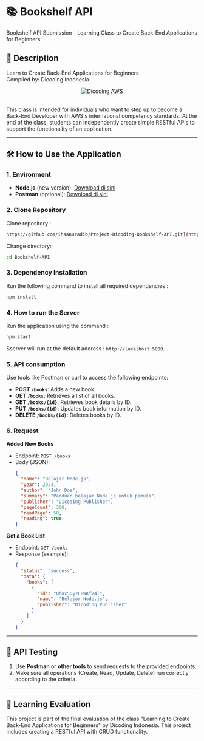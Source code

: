 
# 📚 Bookshelf API

Bookshelf API Submission - Learning Class to Create Back-End Applications for Beginners

## 🚀 Description

Learn to Create Back-End Applications for Beginners <br>
Compiled by: Dicoding Indonesia

<div align="center">
  <img src="https://user-images.githubusercontent.com/95717485/225231893-e59de44d-0d3e-4e79-971b-a4d494565a74.png" alt="Dicoding AWS">
</div>

<br>

This class is intended for individuals who want to step up to become a Back-End Developer with AWS's international competency standards. At the end of the class, students can independently create simple RESTful APIs to support the functionality of an application.

---

## 🛠️ How to Use the Application

### 1. **Environment**
- **Node.js** (new version): [Download di sini](https://nodejs.org)
- **Postman** (optional): [Download di sini](https://www.postman.com/downloads)

### 2. **Clone Repository**
Clone repository :
```bash
https://github.com/ihsanuradib/Project-Dicoding-Bookshelf-API.git](https://github.com/yogimp/Dicoding-Submission-Bookshelf.git
```
Change directory:
```bash
cd Bookshelf-API
```

### 3. **Dependency Installation**
Run the following command to install all required dependencies :
```bash
npm install
```

### 4. **How to run the Server**
Run the application using the command :
```bash
npm start
```
Sserver will run at the default address : `http://localhost:5000`.

### 5. **API consumption**
Use tools like Postman or curl to access the following endpoints:
- **POST `/books`**: Adds a new book.
- **GET `/books`**: Retrieves a list of all books.
- **GET `/books/{id}`**: Retrieves book details by ID.
- **PUT `/books/{id}`**: Updates book information by ID.
- **DELETE `/books/{id}`**: Deletes books by ID.

### 6. **Request**
**Added New Books**
- Endpoint: `POST /books`
- Body (JSON):
  ```json
  {
    "name": "Belajar Node.js",
    "year": 2024,
    "author": "John Doe",
    "summary": "Panduan belajar Node.js untuk pemula",
    "publisher": "Dicoding Publisher",
    "pageCount": 300,
    "readPage": 50,
    "reading": true
  }
  ```

**Get a Book List**
- Endpoint: `GET /books`
- Response (example):
  ```json
  {
    "status": "success",
    "data": {
      "books": [
        {
          "id": "Qbax5Oy7L8WKf74l",
          "name": "Belajar Node.js",
          "publisher": "Dicoding Publisher"
        }
      ]
    }
  }
  ```

---

## 🧪 API Testing
1. Use **Postman** or **other tools** to send requests to the provided endpoints.
2. Make sure all operations (Create, Read, Update, Delete) run correctly according to the criteria.

---

## 📄 Learning Evaluation
This project is part of the final evaluation of the class "Learning to Create Back-End Applications for Beginners" by Dicoding Indonesia. This project includes creating a RESTful API with CRUD functionality.
